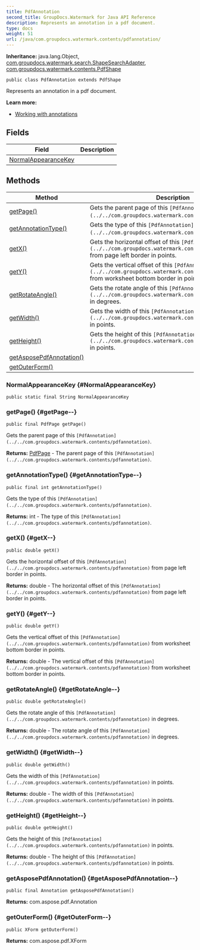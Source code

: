 ```yaml
---
title: PdfAnnotation
second_title: GroupDocs.Watermark for Java API Reference
description: Represents an annotation in a pdf document.
type: docs
weight: 51
url: /java/com.groupdocs.watermark.contents/pdfannotation/
---
```

**Inheritance:**
java.lang.Object, [com.groupdocs.watermark.search.ShapeSearchAdapter](../../com.groupdocs.watermark.search/shapesearchadapter), [com.groupdocs.watermark.contents.PdfShape](../../com.groupdocs.watermark.contents/pdfshape)
```
public class PdfAnnotation extends PdfShape
```

Represents an annotation in a pdf document.

**Learn more:**

 *  [Working with annotations][]


[Working with annotations]: https://docs.groupdocs.com/display/watermarkjava/Existing+objects+in+PDF+document#ExistingobjectsinPDFdocument-Workingwithannotations
## Fields

| Field | Description |
| --- | --- |
| [NormalAppearanceKey](#NormalAppearanceKey) |  |
## Methods

| Method | Description |
| --- | --- |
| [getPage()](#getPage--) | Gets the parent page of this `[PdfAnnotation](../../com.groupdocs.watermark.contents/pdfannotation)`. |
| [getAnnotationType()](#getAnnotationType--) | Gets the type of this `[PdfAnnotation](../../com.groupdocs.watermark.contents/pdfannotation)`. |
| [getX()](#getX--) | Gets the horizontal offset of this `[PdfAnnotation](../../com.groupdocs.watermark.contents/pdfannotation)` from page left border in points. |
| [getY()](#getY--) | Gets the vertical offset of this `[PdfAnnotation](../../com.groupdocs.watermark.contents/pdfannotation)` from worksheet bottom border in points. |
| [getRotateAngle()](#getRotateAngle--) | Gets the rotate angle of this `[PdfAnnotation](../../com.groupdocs.watermark.contents/pdfannotation)` in degrees. |
| [getWidth()](#getWidth--) | Gets the width of this `[PdfAnnotation](../../com.groupdocs.watermark.contents/pdfannotation)` in points. |
| [getHeight()](#getHeight--) | Gets the height of this `[PdfAnnotation](../../com.groupdocs.watermark.contents/pdfannotation)` in points. |
| [getAsposePdfAnnotation()](#getAsposePdfAnnotation--) |  |
| [getOuterForm()](#getOuterForm--) |  |
### NormalAppearanceKey {#NormalAppearanceKey}
```
public static final String NormalAppearanceKey
```




### getPage() {#getPage--}
```
public final PdfPage getPage()
```


Gets the parent page of this `[PdfAnnotation](../../com.groupdocs.watermark.contents/pdfannotation)`.

**Returns:**
[PdfPage](../../com.groupdocs.watermark.contents/pdfpage) - The parent page of this `[PdfAnnotation](../../com.groupdocs.watermark.contents/pdfannotation)`.
### getAnnotationType() {#getAnnotationType--}
```
public final int getAnnotationType()
```


Gets the type of this `[PdfAnnotation](../../com.groupdocs.watermark.contents/pdfannotation)`.

**Returns:**
int - The type of this `[PdfAnnotation](../../com.groupdocs.watermark.contents/pdfannotation)`.
### getX() {#getX--}
```
public double getX()
```


Gets the horizontal offset of this `[PdfAnnotation](../../com.groupdocs.watermark.contents/pdfannotation)` from page left border in points.

**Returns:**
double - The horizontal offset of this `[PdfAnnotation](../../com.groupdocs.watermark.contents/pdfannotation)` from page left border in points.
### getY() {#getY--}
```
public double getY()
```


Gets the vertical offset of this `[PdfAnnotation](../../com.groupdocs.watermark.contents/pdfannotation)` from worksheet bottom border in points.

**Returns:**
double - The vertical offset of this `[PdfAnnotation](../../com.groupdocs.watermark.contents/pdfannotation)` from worksheet bottom border in points.
### getRotateAngle() {#getRotateAngle--}
```
public double getRotateAngle()
```


Gets the rotate angle of this `[PdfAnnotation](../../com.groupdocs.watermark.contents/pdfannotation)` in degrees.

**Returns:**
double - The rotate angle of this `[PdfAnnotation](../../com.groupdocs.watermark.contents/pdfannotation)` in degrees.
### getWidth() {#getWidth--}
```
public double getWidth()
```


Gets the width of this `[PdfAnnotation](../../com.groupdocs.watermark.contents/pdfannotation)` in points.

**Returns:**
double - The width of this `[PdfAnnotation](../../com.groupdocs.watermark.contents/pdfannotation)` in points.
### getHeight() {#getHeight--}
```
public double getHeight()
```


Gets the height of this `[PdfAnnotation](../../com.groupdocs.watermark.contents/pdfannotation)` in points.

**Returns:**
double - The height of this `[PdfAnnotation](../../com.groupdocs.watermark.contents/pdfannotation)` in points.
### getAsposePdfAnnotation() {#getAsposePdfAnnotation--}
```
public final Annotation getAsposePdfAnnotation()
```




**Returns:**
com.aspose.pdf.Annotation
### getOuterForm() {#getOuterForm--}
```
public XForm getOuterForm()
```




**Returns:**
com.aspose.pdf.XForm
